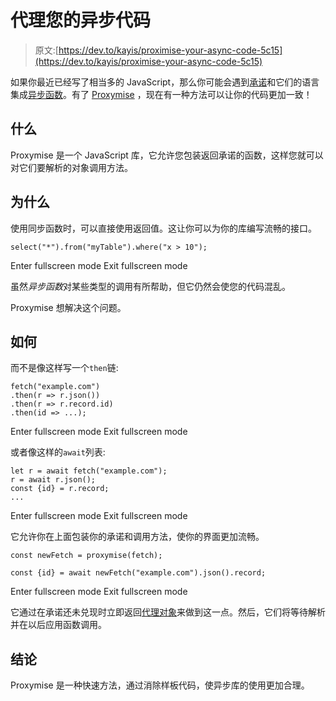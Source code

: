 # 代理您的异步代码

> 原文:[https://dev.to/kayis/proximise-your-async-code-5c15](https://dev.to/kayis/proximise-your-async-code-5c15)

如果你最近已经写了相当多的 JavaScript，那么你可能会遇到[承诺](https://developer.mozilla.org/en-US/docs/Web/JavaScript/Reference/Global_Objects/Promise)和它们的语言集成[异步函数](https://developer.mozilla.org/en-US/docs/Web/JavaScript/Reference/Statements/async_function)。有了 [Proxymise](https://github.com/kozhevnikov/proxymise) ，现在有一种方法可以让你的代码更加一致！

## 什么

Proxymise 是一个 JavaScript 库，它允许您包装返回承诺的函数，这样您就可以对它们要解析的对象调用方法。

## 为什么

使用同步函数时，可以直接使用返回值。这让你可以为你的库编写流畅的接口。

```
select("*").from("myTable").where("x > 10"); 
```

Enter fullscreen mode Exit fullscreen mode

虽然*异步函数*对某些类型的调用有所帮助，但它仍然会使您的代码混乱。

Proxymise 想解决这个问题。

## 如何

而不是像这样写一个`then`链:

```
fetch("example.com")
.then(r => r.json())
.then(r => r.record.id)
.then(id => ...); 
```

Enter fullscreen mode Exit fullscreen mode

或者像这样的`await`列表:

```
let r = await fetch("example.com");
r = await r.json();
const {id} = r.record;
... 
```

Enter fullscreen mode Exit fullscreen mode

它允许你在上面包装你的承诺和调用方法，使你的界面更加流畅。

```
const newFetch = proxymise(fetch);

const {id} = await newFetch("example.com").json().record; 
```

Enter fullscreen mode Exit fullscreen mode

它通过在承诺还未兑现时立即返回[代理对象](https://developer.mozilla.org/en-US/docs/Web/JavaScript/Reference/Global_Objects/Proxy)来做到这一点。然后，它们将等待解析并在以后应用函数调用。

## 结论

Proxymise 是一种快速方法，通过消除样板代码，使异步库的使用更加合理。
